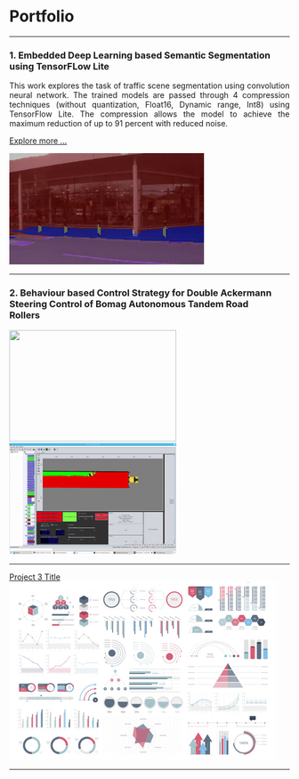 # Portfolio

---
### 1. Embedded Deep Learning based Semantic Segmentation &nbsp;&nbsp;&nbsp;&nbsp; using TensorFLow Lite
<p align="justify">
This work explores the task of traffic scene segmentation using convolution neural network. The trained models are passed through 4 compression techniques (without quantization, Float16, Dynamic range, Int8) using TensorFlow Lite. The compression allows the model to achieve the maximum reduction of up to 91 percent with reduced noise. <br> 
 
[Explore more ...](/Project_1.md)
 
</p>
<img src="https://github.com/ayadav10491/Portfolio/blob/master/images/camvid.gif?raw=true" width="350" height="200"> <!-- <img src="https://github.com/ayadav10491/Portfolio/blob/master/images/size_comparison.jpg?raw=true"  width="300" height="200"/> -->

---

### 2. Behaviour based Control Strategy for Double Ackermann Steering Control of Bomag Autonomous Tandem Road &nbsp;&nbsp;&nbsp;&nbsp; Rollers

<img src="https://github.com/ayadav10491/Portfolio/blob/master/images/robot_unreal.gif?raw=true" width="300" height="200"> <img src="https://github.com/ayadav10491/Portfolio/blob/master/images/robot_finroc.gif?raw=true"  width="300" height="200"/>


---
[Project 3 Title](http://example.com/)
<img src="images/dummy_thumbnail.jpg?raw=true"/>

---




